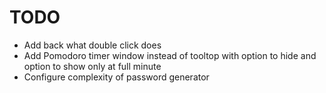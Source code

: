 # TODO

- Add back what double click does
- Add Pomodoro timer window instead of tooltop with option to hide and option to show only at full minute
- Configure complexity of password generator
